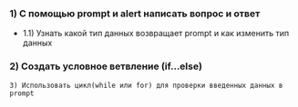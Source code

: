 ### 1) С помощью prompt и alert написать вопрос и ответ

- 1.1) Узнать какой тип данных возвращает prompt и как изменить тип данных

### 2) Создать условное ветвление (if...else)

```3) Использовать цикл(while или for) для проверки введенных данных в prompt```
